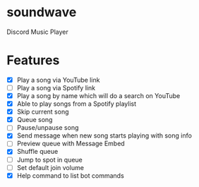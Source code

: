 # soundwave
Discord Music Player

# Features
- [x] Play a song via YouTube link
- [ ] Play a song via Spotify link
- [x] Play a song by name which will do a search on YouTube
- [x] Able to play songs from a Spotify playlist
- [x] Skip current song
- [x] Queue song
- [ ] Pause/unpause song
- [x] Send message when new song starts playing with song info
- [ ] Preview queue with Message Embed
- [x] Shuffle queue
- [ ] Jump to spot in queue
- [ ] Set default join volume
- [x] Help command to list bot commands
